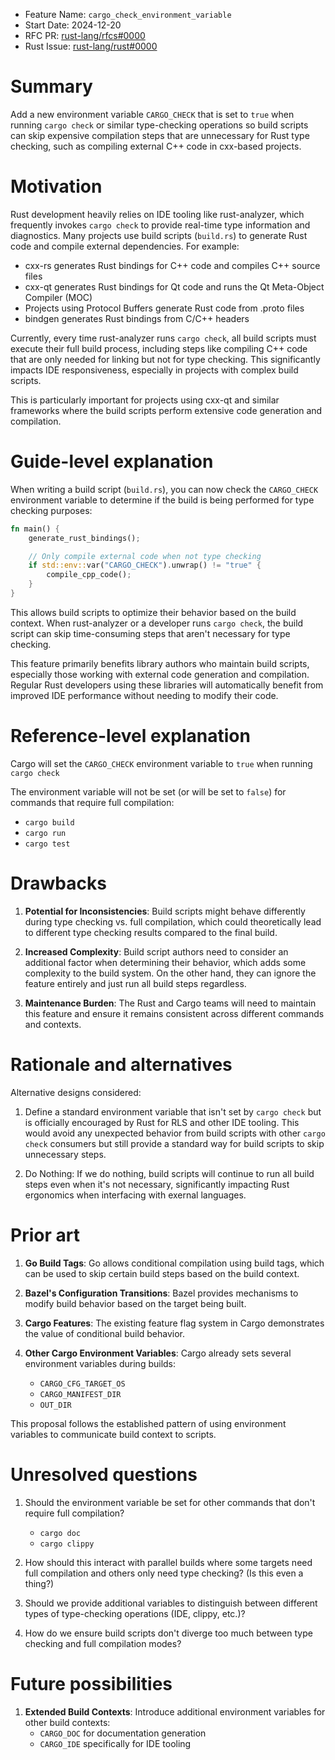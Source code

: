 - Feature Name: `cargo_check_environment_variable`
- Start Date: 2024-12-20
- RFC PR: [rust-lang/rfcs#0000](https://github.com/rust-lang/rfcs/pull/0000)
- Rust Issue: [rust-lang/rust#0000](https://github.com/rust-lang/rust/issues/0000)

# Summary
[summary]: #summary

Add a new environment variable `CARGO_CHECK` that is set to `true` when running `cargo check` or similar type-checking operations so build scripts can skip expensive compilation steps that are unnecessary for Rust type checking, such as compiling external C++ code in cxx-based projects.

# Motivation
[motivation]: #motivation

Rust development heavily relies on IDE tooling like rust-analyzer, which frequently invokes `cargo check` to provide real-time type information and diagnostics. Many projects use build scripts (`build.rs`) to generate Rust code and compile external dependencies. For example:

- cxx-rs generates Rust bindings for C++ code and compiles C++ source files
- cxx-qt generates Rust bindings for Qt code and runs the Qt Meta-Object Compiler (MOC)
- Projects using Protocol Buffers generate Rust code from .proto files
- bindgen generates Rust bindings from C/C++ headers

Currently, every time rust-analyzer runs `cargo check`, all build scripts must execute their full build process, including steps like compiling C++ code that are only needed for linking but not for type checking. This significantly impacts IDE responsiveness, especially in projects with complex build scripts.

This is particularly important for projects using cxx-qt and similar frameworks where the build scripts perform extensive code generation and compilation.

# Guide-level explanation
[guide-level-explanation]: #guide-level-explanation

When writing a build script (`build.rs`), you can now check the `CARGO_CHECK` environment variable to determine if the build is being performed for type checking purposes:

```rust
fn main() {
    generate_rust_bindings();

    // Only compile external code when not type checking
    if std::env::var("CARGO_CHECK").unwrap() != "true" {
        compile_cpp_code();
    }
}
```

This allows build scripts to optimize their behavior based on the build context. When rust-analyzer or a developer runs `cargo check`, the build script can skip time-consuming steps that aren't necessary for type checking.

This feature primarily benefits library authors who maintain build scripts, especially those working with external code generation and compilation. Regular Rust developers using these libraries will automatically benefit from improved IDE performance without needing to modify their code.

# Reference-level explanation
[reference-level-explanation]: #reference-level-explanation

Cargo will set the `CARGO_CHECK` environment variable to `true` when running `cargo check`

The environment variable will not be set (or will be set to `false`) for commands that require full compilation:
- `cargo build`
- `cargo run`
- `cargo test`

# Drawbacks
[drawbacks]: #drawbacks

1. **Potential for Inconsistencies**: Build scripts might behave differently during type checking vs. full compilation, which could theoretically lead to different type checking results compared to the final build.

2. **Increased Complexity**: Build script authors need to consider an additional factor when determining their behavior, which adds some complexity to the build system. On the other hand, they can ignore the feature entirely and just run all build steps regardless.

3. **Maintenance Burden**: The Rust and Cargo teams will need to maintain this feature and ensure it remains consistent across different commands and contexts.

# Rationale and alternatives
[rationale-and-alternatives]: #rationale-alternatives

Alternative designs considered:

1. Define a standard environment variable that isn't set by `cargo check` but is officially encouraged by Rust for RLS and other IDE tooling. This would avoid any unexpected behavior from build scripts with other `cargo check` consumers but still provide a standard way for build scripts to skip unnecessary steps.

2. Do Nothing: If we do nothing, build scripts will continue to run all build steps even when it's not necessary, significantly impacting Rust ergonomics when interfacing with exernal languages.

# Prior art
[prior-art]: #prior-art

1. **Go Build Tags**: Go allows conditional compilation using build tags, which can be used to skip certain build steps based on the build context.

2. **Bazel's Configuration Transitions**: Bazel provides mechanisms to modify build behavior based on the target being built.

3. **Cargo Features**: The existing feature flag system in Cargo demonstrates the value of conditional build behavior.

4. **Other Cargo Environment Variables**: Cargo already sets several environment variables during builds:
   - `CARGO_CFG_TARGET_OS`
   - `CARGO_MANIFEST_DIR`
   - `OUT_DIR`

This proposal follows the established pattern of using environment variables to communicate build context to scripts.

# Unresolved questions
[unresolved-questions]: #unresolved-questions

1. Should the environment variable be set for other commands that don't require full compilation?
   - `cargo doc`
   - `cargo clippy`

2. How should this interact with parallel builds where some targets need full compilation and others only need type checking? (Is this even a thing?)

3. Should we provide additional variables to distinguish between different types of type-checking operations (IDE, clippy, etc.)?

4. How do we ensure build scripts don't diverge too much between type checking and full compilation modes?

# Future possibilities
[future-possibilities]: #future-possibilities

1. **Extended Build Contexts**: Introduce additional environment variables for other build contexts:
   - `CARGO_DOC` for documentation generation
   - `CARGO_IDE` specifically for IDE tooling